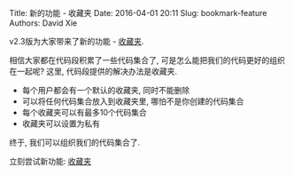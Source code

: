 Title: 新的功能 - 收藏夹
Date: 2016-04-01 20:11
Slug: bookmark-feature
Authors: David Xie

v2.3版为大家带来了新的功能 - [收藏夹](https://daimaduan.com/bookmark/).

相信大家都在代码段积累了一些代码集合了, 可是怎么能把我们的代码更好的组织在一起呢? 这里, 代码段提供的解决办法是收藏夹.

* 每个用户都会有一个默认的收藏夹, 同时不能删除
* 可以将任何代码集合放入到收藏夹里, 哪怕不是你创建的代码集合
* 每个收藏夹可以有最多10个代码集合
* 收藏夹可以设置为私有

终于, 我们可以组织我们的代码集合了.

立刻尝试新功能: [收藏夹](https://daimaduan.com/bookmark/)
